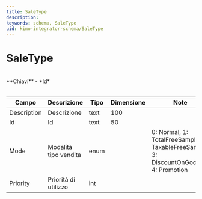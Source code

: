 ```yaml
---
title: SaleType
description:
keywords: schema, SaleType
uid: kimo-integrator-schema/SaleType
---
```


# SaleType

<br>
**Chiavi**
- *Id*
<br><br>

| Campo | Descrizione | Tipo | Dimensione | Note |
| --- | --- | --- | --- | --- |
| Description | Descrizione | text | 100 |  |
| Id | Id | text | 50 |  |
| Mode | Modalità tipo vendita | enum |  | 0: Normal, 1: TotalFreeSample, 2: TaxableFreeSample, 3: DiscountOnGoods, 4: Promotion |
| Priority | Priorità di utilizzo | int |  |  |

